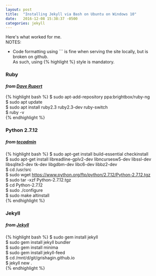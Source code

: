 ```yaml
---
layout: post
title:  "Installing Jekyll via Bash on Ubuntu on Windows 10"
date:   2016-12-08 15:38:37 -0500
categories: jekyll
---
```

Here's what worked for me.  
NOTES:  
* Code formatting using \`\`\` is fine when serving the site locally, but is broken on github.  
As such, using \{\% highlight \%\} style is mandatory.  

### Ruby  
#### *from [Dave Rupert][daverupert]*  
{% highlight bash %}
$ sudo apt-add-repository ppa:brightbox/ruby-ng  
$ sudo apt update  
$ sudo apt install ruby2.3 ruby2.3-dev ruby-switch  
$ ruby -v  
{% endhighlight %} 

### Python 2.7.12  
##### *from [tecadmin]*  
{% highlight bash %}
$ sudo apt-get install build-essential checkinstall  
$ sudo apt-get install libreadline-gplv2-dev libncursesw5-dev libssl-dev libsqlite3-dev tk-dev libgdbm-dev libc6-dev libbz2-dev  
$ cd /usr/src  
$ sudo wget https://www.python.org/ftp/python/2.7.12/Python-2.7.12.tgz  
$ sudo tar -xzf Python-2.7.12.tgz  
$ cd Python-2.7.12  
$ sudo ./configure  
$ sudo make altinstall  
{% endhighlight %} 

### Jekyll  
##### *from [Jekyll][jekyllrb]*  
{% highlight bash %}
$ sudo gem install jekyll  
$ sudo gem install jekyll bundler  
$ sudo gem install minima  
$ sudo gem install jekyll-feed  
$ cd /mnt/d/git/grishagin.github.io  
$ jekyll new .  
{% endhighlight %} 






[daverupert]: http://daverupert.com/2016/04/jekyll-on-windows-with-bash/
[tecadmin]: http://tecadmin.net/install-python-2-7-on-ubuntu-and-linuxmint/
[jekyllrb]: https://jekyllrb.com/docs/quickstart/